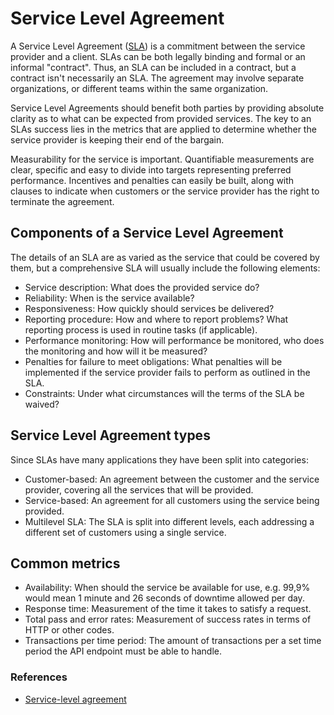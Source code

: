 # Service Level Agreement

A Service Level Agreement ([SLA]) is a commitment between the service provider and
a client. SLAs can be both legally binding and formal or an informal "contract".
Thus, an SLA can be included in a contract, but a contract isn't necessarily an
SLA. The agreement may involve separate organizations, or different teams within
the same organization.

Service Level Agreements should benefit both parties by providing absolute
clarity as to what can be expected from provided services. The key to an SLAs
success lies in the metrics that are applied to determine whether the service
provider is keeping their end of the bargain.

Measurability for the service is important. Quantifiable measurements are clear,
specific and easy to divide into targets representing preferred performance.
Incentives and penalties can easily be built, along with clauses to indicate
when customers or the service provider has the right to terminate the agreement.

## Components of a Service Level Agreement

The details of an SLA are as varied as the service that could be covered by them,
but a comprehensive SLA will usually include the following elements:

- Service description: What does the provided service do?
- Reliability: When is the service available?
- Responsiveness: How quickly should services be delivered?
- Reporting procedure: How and where to report problems? What reporting process
  is used in routine tasks (if applicable).
- Performance monitoring: How will performance be monitored, who does the
  monitoring and how will it be measured?
- Penalties for failure to meet obligations: What penalties will be implemented
  if the service provider fails to perform as outlined in the SLA.
- Constraints: Under what circumstances will the terms of the SLA be waived?

## Service Level Agreement types

Since SLAs have many applications they have been split into categories:

- Customer-based: An agreement between the customer and the service provider,
  covering all the services that will be provided.
- Service-based: An agreement for all customers using the service being provided.
- Multilevel SLA: The SLA is split into different levels, each addressing a
  different set of customers using a single service.

## Common metrics

- Availability: When should the service be available for use, e.g. 99,9% would
  mean 1 minute and 26 seconds of downtime allowed per day.
- Response time: Measurement of the time it takes to satisfy a request.
- Total pass and error rates: Measurement of success rates in terms of HTTP or
  other codes.
- Transactions per time period: The amount of transactions per a set time period
  the API endpoint must be able to handle.

### References

- [Service-level agreement](https://en.wikipedia.org/wiki/Service-level_agreement)

[SLA]: https://en.wikipedia.org/wiki/Service-level_agreement